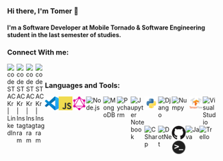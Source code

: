 ### Hi there, I'm Tomer 👋
#### I'm a Software Developer at Mobile Tornado & Software Engineering student in the last semester of studies.
####

### Connect With me:
[<img align="left" alt="codeSTACKr | LinkedIn" width="22px" src="https://cdn.jsdelivr.net/npm/simple-icons@v3/icons/linkedin.svg" />][linkedin]
[<img align="left" alt="codeSTACKr | Instagram" width="22px" src="https://cdn.jsdelivr.net/npm/simple-icons@v3/icons/facebook.svg" />][facebook]
[<img align="left" alt="codeSTACKr | Instagram" width="22px" src="https://cdn.jsdelivr.net/npm/simple-icons@v3/icons/instagram.svg" />][instagram]
[<img align="left" alt="codeSTACKr | Instagram" width="22px" src="https://cdn.jsdelivr.net/npm/simple-icons@v3/icons/twitter.svg" />][twitter]  

<br />

### Languages and Tools:
<img align="left" alt="Visual Studio Code" width="32px" src="https://raw.githubusercontent.com/github/explore/80688e429a7d4ef2fca1e82350fe8e3517d3494d/topics/visual-studio-code/visual-studio-code.png" />
<img align="left" alt="JavaScript" width="32px" src="https://raw.githubusercontent.com/github/explore/80688e429a7d4ef2fca1e82350fe8e3517d3494d/topics/javascript/javascript.png" />
<img align="left" alt="GraphQL" width="32px" src="https://raw.githubusercontent.com/github/explore/80688e429a7d4ef2fca1e82350fe8e3517d3494d/topics/graphql/graphql.png" />
<img align="left" alt="Node.js" width="40px" src="https://cdn.jsdelivr.net/gh/devicons/devicon/icons/nodejs/nodejs-original-wordmark.svg" />
<img align="left" alt="MongoDB" width="32px" src="https://cdn.jsdelivr.net/gh/devicons/devicon/icons/mongodb/mongodb-original-wordmark.svg" />
<img align="left" alt="Pycharm" width="32px" src="https://cdn.jsdelivr.net/gh/devicons/devicon/icons/pycharm/pycharm-original-wordmark.svg" />
<img align="left" alt="Jupyter Notebook" width="32px" src="https://cdn.jsdelivr.net/gh/devicons/devicon/icons/jupyter/jupyter-original-wordmark.svg" />
<img align="left" alt="Python" width="32px" src="https://raw.githubusercontent.com/github/explore/78df643247d429f6cc873026c0622819ad797942/topics/python/python.png" />
<img align="left" alt="Django" width="32px" src="https://cdn.jsdelivr.net/gh/devicons/devicon/icons/django/django-original.svg" />
<img align="left" alt="Numpy" width="40px" src="https://cdn.jsdelivr.net/gh/devicons/devicon/icons/numpy/numpy-original-wordmark.svg" />
<img align="left" alt="Tensorflow" width="32px" src="https://raw.githubusercontent.com/github/explore/78df643247d429f6cc873026c0622819ad797942/topics/tensorflow/tensorflow.png" />
<img align="left" alt="Visual Studio" width="32px" src="https://cdn.jsdelivr.net/gh/devicons/devicon/icons/visualstudio/visualstudio-plain.svg" />
<img align="left" alt="CSharp" width="32px" src="https://cdn.jsdelivr.net/gh/devicons/devicon/icons/csharp/csharp-original.svg" />
<img align="left" alt="DotNet" width="32px" src="https://cdn.jsdelivr.net/gh/devicons/devicon/icons/dotnetcore/dotnetcore-original.svg" />
<img align="left" alt="GitHub" width="32px" src="https://raw.githubusercontent.com/github/explore/78df643247d429f6cc873026c0622819ad797942/topics/github/github.png" />
<img align="left" alt="Java" width="32px" src="https://cdn.jsdelivr.net/gh/devicons/devicon/icons/java/java-original-wordmark.svg" />
<img align="left" alt="Trello" width="32px" src="https://cdn.jsdelivr.net/gh/devicons/devicon/icons/trello/trello-plain.svg" />
<img align="left" alt="Terminal" width="32px" src="https://raw.githubusercontent.com/github/explore/80688e429a7d4ef2fca1e82350fe8e3517d3494d/topics/terminal/terminal.png" />
<br />
<br />

[facebook]: https://www.facebook.com/tomer.dwek/
[linkedin]: https://www.linkedin.com/in/tomer-dwek-6557b7187/
[instagram]: https://www.instagram.com/tomerdwek/
[twitter]: https://twitter.com/tomer_dwek

<!--
**TomerDwek/TomerDwek** is a ✨ _special_ ✨ repository because its `README.md` (this file) appears on your GitHub profile.

Here are some ideas to get you started:

- 🔭 I’m currently working on ...
- 🌱 I’m currently learning ...
- 👯 I’m looking to collaborate on ...
- 🤔 I’m looking for help with ...
- 💬 Ask me about ...
- 📫 How to reach me: ...
- 😄 Pronouns: ...
- ⚡ Fun fact: ...
-->
